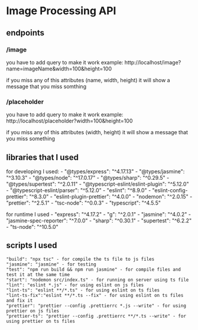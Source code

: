 # Image Processing API

## endpoints

### /image
you have to add query to make it work 
example: http://localhost/image?name=imageName&width=100&height=100

if you miss any of this attributes (name, width, height) it will show a message that you miss somthing

### /placeholder
you have to add query to make it work
example: http://localhost/placeholder?width=100&height=100

if you miss any of this attributes (width, height) it will show a message that you miss something

## libraries that I used

  for developing I used: 
    - "@types/express": "^4.17.13"
    - "@types/jasmine": "^3.10.3"
    - "@types/node": "^17.0.17"
    - "@types/sharp": "^0.29.5"
    - "@types/supertest": "^2.0.11"
    - "@typescript-eslint/eslint-plugin": "^5.12.0"
    - "@typescript-eslint/parser": "^5.12.0"
    - "eslint": "^8.9.0"
    - "eslint-config-prettier": "^8.3.0"
    - "eslint-plugin-prettier": "^4.0.0"
    - "nodemon": "^2.0.15"
    - "prettier": "^2.5.1"
    - "tsc-node": "^0.0.3"
    - "typescript": "^4.5.5"

  for runtime I used
    - "express": "^4.17.2"
    - "g": "^2.0.1"
    - "jasmine": "^4.0.2"
    - "jasmine-spec-reporter": "^7.0.0"
    - "sharp": "^0.30.1"
    - "supertest": "^6.2.2"
    - "ts-node": "^10.5.0"

## scripts I used

    "build": "npx tsc" - for compile the ts file to js files
    "jasmine": "jasmine" - for testing
    "test": "npm run build && npm run jasmine" - for compile files and test it at the same time
    "start": "nodemon src/index.ts" - for running on server using ts file
    "lint": "eslint *.js" - for using eslint on js files
    "lint-ts": "eslint **/*.ts" - for using eslint on ts files
    "lint-ts-fix":"eslint **/*.ts --fix" - for using eslint on ts files and fix it
    "prettier": "prettier --config .prettierrc *.js --write" - for using prettier on js files
    "prettier-ts": "prettier --config .prettierrc **/*.ts --write" - for using prettier on ts files
